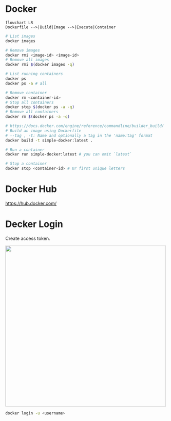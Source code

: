 # Docker

```mermaid
flowchart LR
Dockerfile -->|Build|Image -->|Execute|Container
```

```sh
# List images
docker images

# Remove images
docker rmi <image-id> <image-id>
# Remove all images
docker rmi $(docker images -q)

# List running containers
docker ps
docker ps -a # all

# Remove container
docker rm <container-id>
# Stop all containers
docker stop $(docker ps -a -q)
# Remove all containers
docker rm $(docker ps -a -q)

# https://docs.docker.com/engine/reference/commandline/builder_build/
# Build an image using Dockerfile
# --tag , -t: Name and optionally a tag in the 'name:tag' format
docker build -t simple-docker:latest .

# Run a container
docker run simple-docker:latest # you can omit `latest`

# Stop a container
docker stop <container-id> # Or first unique letters
```

# Docker Hub

https://hub.docker.com/

# Decker Login

Create access token.

<image width='500' src='images/login.png'>

```sh
docker login -u <username>
```
